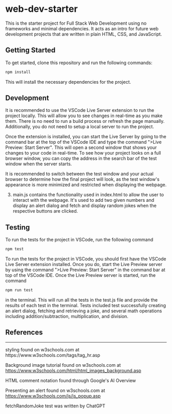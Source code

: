 # web-dev-starter

This is the starter project for Full Stack Web Development using no frameworks and
minimal dependencies. It acts as an intro for future web development projects that
are written in plain HTML, CSS, and JavaScript.

## Getting Started

To get started, clone this repository and run the following commands:

```bash
npm install
```
This will install the necessary dependencies for the project.

## Development

It is recommended to use the VSCode Live Server extension to run the project
locally. This will allow you to see changes in real-time as you make them. There
is no need to run a build process or refresh the page manually. Additionally,
you do not need to setup a local server to run the project.

Once the extension is installed, you can start the Live Server by going to the command bar at the top
of the VSCode IDE and type the command ">Live Preview: Start Server". This will open a second window
that shows your changes to your code in real-time. To see how your project looks on a full browser
window, you can copy the address in the search bar of the test window when the server starts.

It is recommended to switch between the test window and your actual browser to determine how the 
final project will look, as the test window's appearance is more minimized and restricted when 
displaying the webpage.

3. main.js contains the functionality used in index.html to allow the user to interact with the webpage.
   It's used to add two given numbers and display an alert dialog and fetch and display random jokes 
   when the respective buttons are clicked.

## Testing

To run the tests for the project in VSCode, run the following command 

```bash
npm test
```

To run the tests for the project in VSCode, you should first have the VSCode Live Server extension
installed. Once you do, start the Live Preview server by using the command ">Live Preview: Start Server" 
in the command bar at top of the VSCode IDE. Once the Live Preview server is started, run the command

```bash
npm run test
```

in the terminal. This will run all the tests in the test.js file and provide the results of each test in
the terminal. Tests included test successfully creating an alert dialog, fetching and retrieving a joke, 
and several math operations including addition/subtraction, multiplication, and division.

## References

<hr> styling found on w3schools.com at https://www.w3schools.com/tags/tag_hr.asp

Background image tutorial found on w3schools.com at https://www.w3schools.com/html/html_images_background.asp

HTML comment notation found through Google's AI Overview

Presenting an alert found on w3schools.com at https://www.w3schools.com/js/js_popup.asp

fetchRandomJoke test was written by ChatGPT